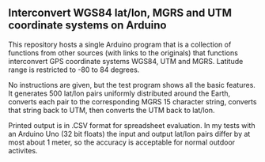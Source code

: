 ## Interconvert WGS84 lat/lon, MGRS and UTM coordinate systems on Arduino

This repository hosts a single Arduino program that is a collection of functions from other sources (with links to the originals)
that functions interconvert GPS coordinate systems WGS84, UTM and MGRS. Latitude range is restricted to -80 to 84 degrees.

No instructions are given, but the test program shows all the basic features. It generates 500 lat/lon pairs uniformly distributed around the Earth,
converts each pair to the corresponding MGRS 15 character string, converts that string back to UTM, then converts the UTM back to lat/lon.

Printed output is in .CSV format for spreadsheet evaluation. In my tests with an Arduino Uno (32 bit floats)
the input and output lat/lon pairs differ by at most about 1 meter, so the accuracy is acceptable for normal outdoor activites.
